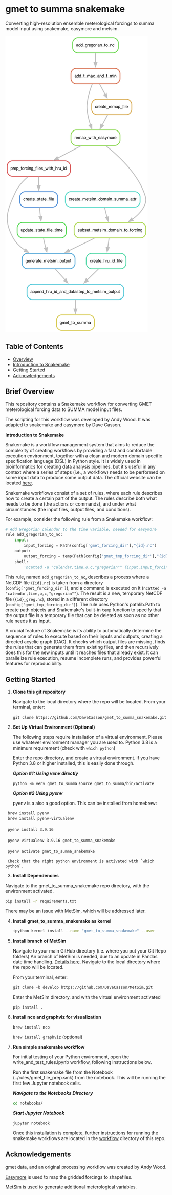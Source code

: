 # gmet to summa snakemake

Converting high-resolution ensemble meterological forcings to summa model input using snakemake, easymore and metsim.

![Auto-generated Workflow Schematic](https://github.com/DaveCasson/gmet_to_summa_snakemake/blob/main/workflow/reports/gmet_to_summa.png)

## Table of Contents
- [Overview](#brief-overview)
- [Introduction to Snakemake](#introduction-to-snakemake)
- [Getting Started](#getting-started)
- [Acknowledgements](#acknowledgements)

## Brief Overview

This repository contains a Snakemake workflow for converting GMET meterological forcing data to SUMMA model input files.

The scripting for this workflow was developed by Andy Wood. It was adapted to snakemake and easymore by Dave Casson.


**Introduction to Snakemake**

Snakemake is a workflow management system that aims to reduce the complexity of creating workflows by providing a fast and comfortable execution environment, together with a clean and modern domain specific specification language (DSL) in Python style. It is widely used in bioinformatics for creating data analysis pipelines, but it's useful in any context where a series of steps (i.e., a workflow) needs to be performed on some input data to produce some output data. The official website can be located [here](https://snakemake.github.io/).

Snakemake workflows consist of a set of rules, where each rule describes how to create a certain part of the output. The rules describe both what needs to be done (the actions or commands), and under what circumstances (the input files, output files, and conditions).

For example, consider the following rule from a Snakemake workflow:

```python
# Add Gregorian calendar to the time variable, needed for easymore
rule add_gregorian_to_nc:
    input:  
        input_forcing = Path(config['gmet_forcing_dir'],"{id}.nc")
    output:
        output_forcing = temp(Path(config['gmet_tmp_forcing_dir'],"{id}_greg.nc"))
    shell:
        'ncatted -a "calendar,time,o,c,"gregorian"" {input.input_forcing} {output.output_forcing}'
```

This rule, named `add_gregorian_to_nc`, describes a process where a NetCDF file (`{id}.nc`) is taken from a directory (`config['gmet_forcing_dir']`), and a command is executed on it (`ncatted -a "calendar,time,o,c,"gregorian""`). The result is a new, temporary NetCDF file (`{id}_greg.nc`), stored in a different directory (`config['gmet_tmp_forcing_dir']`). The rule uses Python's pathlib.Path to create path objects and Snakemake's built-in `temp` function to specify that the output file is a temporary file that can be deleted as soon as no other rule needs it as input.

A crucial feature of Snakemake is its ability to automatically determine the sequence of rules to execute based on their inputs and outputs, creating a directed acyclic graph (DAG). It checks which output files are missing, finds the rules that can generate them from existing files, and then recursively does this for the new inputs until it reaches files that already exist. It can parallelize rule execution, resume incomplete runs, and provides powerful features for reproducibility.


## Getting Started


1. **Clone this git repository**

   Navigate to the local directory where the repo will be located. From your terminal, enter:

    `git clone https://github.com/DaveCasson/gmet_to_summa_snakemake.git`


2. **Set Up Virtual Environment (Optional)**  

    The following steps require installation of a virtual environment. Please use whatever environment manager you are used to.
    Python 3.8 is a minimum requirement (check with `which python`)

    Enter the repo directory, and create a virtual environment. If you have Python 3.8 or higher installed, this is easily done through.

   ***Option #1: Using venv directly***


     `python -m venv gmet_to_summa`
     `source gmet_to_summa/bin/activate`

   ***Option #2 Using pyenv***

   pyenv is a also a good option. This can be installed from homebrew:

  ```bash
   brew install pyenv
   brew install pyenv-virtualenv

   pyenv install 3.9.16

   pyenv virtualenv 3.9.16 gmet_to_summa_snakemake

   pyenv activate gmet_to_summa_snakemake
   ```

     Check that the right python environment is activated with `which python`.


3. **Install Dependencies**  

  Navigate to the gmet_to_summa_snakemake repo directory, with the environment activated.

   ```bash
   pip install -r requirements.txt
   ```
   There may be an issue with MetSim, which will be addressed later.


4. **Install gmet_to_summa_snakemake as kernel**

    ```bash
    ipython kernel install --name "gmet_to_summa_snakemake" --user
    ```


5. **Install branch of MetSim**

    Navigate to your main GitHub directory (i.e. where you put your Git Repo folders) An branch of MetSim is needed, due to an update in Pandas date time handling. [Details here](https://github.com/UW-Hydro/MetSim/pull/260).
    Navigate to the local directory where the repo will be located.

    From your terminal, enter:

    `git clone -b develop https://github.com/DaveCasson/MetSim.git`

    Enter the MetSim directory, and with the virtual environment activated

    `pip install .`


6. **Install nco and graphviz for visualization**

    `brew install nco`

    `brew install graphviz` (optional)



7. **Run simple snakemake workflow**

    For initial testing of your Python environment, open the write_and_test_rules.ipynb workflow, following instructions below.

    Run the first snakemake file from the Notebook (../rules/gmet_file_prep.smk) from the notebook. This will be running the first few Jupyter notebook cells.

     ***Navigate to the Notebooks Directory***
     ```bash
     cd notebooks/
     ```
    ***Start Jupyter Notebook***
      ```bash
      jupyter notebook
      ```
     Once this installation is complete, further instructions for running the snakemake workflows are located in the [workflow](https://github.com/DaveCasson/gmet_to_summa_snakemake/tree/main/workflow) directory of this repo.


## Acknowledgements

gmet data, and an original processing workflow was created by Andy Wood.

[Easymore](https://github.com/ShervanGharari/EASYMORE/) is used to map the gridded forcings to shapefiles.

[MetSim](https://github.com/UW-Hydro/MetSim) is used to generate additional meterological variables.
